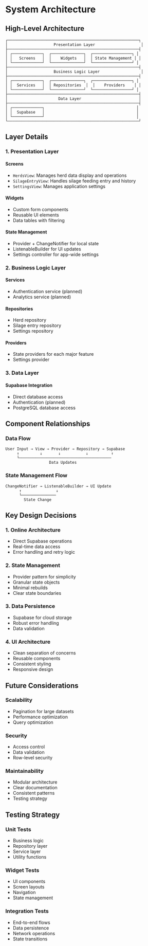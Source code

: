 # System Architecture

## High-Level Architecture

```
┌─────────────────────────────────────────────────────────┐
│                    Presentation Layer                    │
├─────────────────────────────────────────────────────────┤
│ ┌─────────────┐  ┌──────────────┐  ┌─────────────────┐ │
│ │   Screens   │  │    Widgets   │  │ State Management │ │
│ └─────────────┘  └──────────────┘  └─────────────────┘ │
├─────────────────────────────────────────────────────────┤
│                    Business Logic Layer                  │
├─────────────────────────────────────────────────────────┤
│ ┌─────────────┐  ┌──────────────┐  ┌─────────────────┐ │
│ │  Services   │  │ Repositories  │  │    Providers    │ │
│ └─────────────┘  └──────────────┘  └─────────────────┘ │
├─────────────────────────────────────────────────────────┤
│                      Data Layer                         │
├─────────────────────────────────────────────────────────┤
│ ┌─────────────┐                                        │
│ │  Supabase   │                                        │
│ └─────────────┘                                        │
└─────────────────────────────────────────────────────────┘
```

## Layer Details

### 1. Presentation Layer

#### Screens
- `HerdsView`: Manages herd data display and operations
- `SilageEntryView`: Handles silage feeding entry and history
- `SettingsView`: Manages application settings

#### Widgets
- Custom form components
- Reusable UI elements
- Data tables with filtering

#### State Management
- Provider + ChangeNotifier for local state
- ListenableBuilder for UI updates
- Settings controller for app-wide settings

### 2. Business Logic Layer

#### Services
- Authentication service (planned)
- Analytics service (planned)

#### Repositories
- Herd repository
- Silage entry repository
- Settings repository

#### Providers
- State providers for each major feature
- Settings provider

### 3. Data Layer

#### Supabase Integration
- Direct database access
- Authentication (planned)
- PostgreSQL database access

## Component Relationships

### Data Flow
```
User Input → View → Provider → Repository → Supabase
     ↑         ↓       ↓           ↓          ↑
     └────────────────────────────────────────
                   Data Updates
```

### State Management Flow
```
ChangeNotifier → ListenableBuilder → UI Update
      ↑               ↓
      └───────────────
        State Change
```

## Key Design Decisions

### 1. Online Architecture
- Direct Supabase operations
- Real-time data access
- Error handling and retry logic

### 2. State Management
- Provider pattern for simplicity
- Granular state objects
- Minimal rebuilds
- Clear state boundaries

### 3. Data Persistence
- Supabase for cloud storage
- Robust error handling
- Data validation

### 4. UI Architecture
- Clean separation of concerns
- Reusable components
- Consistent styling
- Responsive design

## Future Considerations

### Scalability
- Pagination for large datasets
- Performance optimization
- Query optimization

### Security
- Access control
- Data validation
- Row-level security

### Maintainability
- Modular architecture
- Clear documentation
- Consistent patterns
- Testing strategy

## Testing Strategy

### Unit Tests
- Business logic
- Repository layer
- Service layer
- Utility functions

### Widget Tests
- UI components
- Screen layouts
- Navigation
- State management

### Integration Tests
- End-to-end flows
- Data persistence
- Network operations
- State transitions